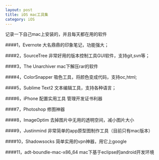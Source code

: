 ```yaml
---
layout: post
title: iOS mac工具集
category: iOS
---
```


记录一下自己mac上安装的，并且每天都在用的软件

####1，Evernote
大名鼎鼎的印象笔记，功能强大；

####2，SourceTree
非常好用的版本控制工具GUI软件，支持git,svn等；

####3，The Unarchiver
mac下解压rar的软件

####4，ColorSnapper
吸色工具，将颜色变成代码，支持oc,html;

####5，Sublime Text2
文本编辑工具，支持各种语言；

####6，iPhone 配置实用工具
管理开发证书利器

####7，Photoshop
修图神器

####8，ImageOptim
去掉图片中无用的透明空间，减小图片大小

####9，Justinmind
非常简单的app原型图制作工具（目前只有mac版本）

####10，Shadowsocks
简单实用的vpn神器，用它上google

####11，adt-boundle-mac-x86_64
mac下基于eclipse的android开发环境
